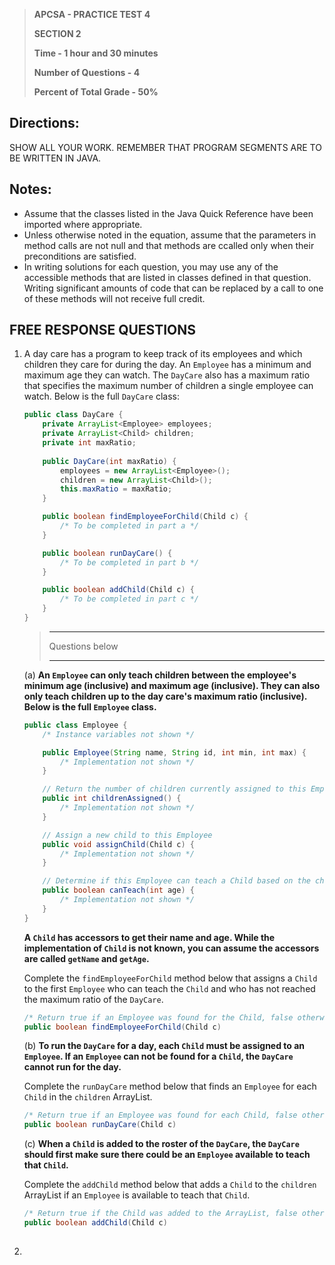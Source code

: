 > **APCSA - PRACTICE TEST 4**
> 
> **SECTION 2**
> 
> **Time - 1 hour and 30 minutes**
>
> **Number of Questions - 4**
> 
> **Percent of Total Grade - 50%**


## Directions:

SHOW ALL YOUR WORK. REMEMBER THAT PROGRAM SEGMENTS ARE TO BE WRITTEN IN JAVA.


## Notes:

- Assume that the classes listed in the Java Quick Reference have been imported where appropriate.
- Unless otherwise noted in the equation, assume that the parameters in method calls are not null and that methods are ccalled only when their preconditions are satisfied.
- In writing solutions for each question, you may use any of the accessible methods that are listed in classes defined in that question. Writing significant amounts of code that can be replaced by a call to one of these methods will not receive full credit.


## FREE RESPONSE QUESTIONS

1.  A day care has a program to keep track of its employees and which children they care for during the day. An <code>Employee</code> has a minimum and maximum age they can watch. The <code>DayCare</code> also has a maximum ratio that specifies the maximum number of children a single employee can watch. Below is the full <code>DayCare</code> class:

    ```java
    public class DayCare {
        private ArrayList<Employee> employees;
        private ArrayList<Child> children;
        private int maxRatio;
        
        public DayCare(int maxRatio) {
            employees = new ArrayList<Employee>();
            children = new ArrayList<Child>();
            this.maxRatio = maxRatio;
        }

        public boolean findEmployeeForChild(Child c) {
            /* To be completed in part a */
        }

        public boolean runDayCare() {
            /* To be completed in part b */
        }

        public boolean addChild(Child c) {
            /* To be completed in part c */
        }
    }
    ```

    > --------------------
    >
    > Questions below
    >
    > --------------------

    (a) **An <code>Employee</code> can only teach children between the employee's minimum age (inclusive) and maximum age (inclusive). They can also only teach children up to the day care's maximum ratio (inclusive). Below is the full <code>Employee</code> class.**

    ```java
    public class Employee {
        /* Instance variables not shown */

        public Employee(String name, String id, int min, int max) {
            /* Implementation not shown */
        }

        // Return the number of children currently assigned to this Employee
        public int childrenAssigned() {
            /* Implementation not shown */
        }

        // Assign a new child to this Employee
        public void assignChild(Child c) {
            /* Implementation not shown */
        }

        // Determine if this Employee can teach a Child based on the child's age
        public boolean canTeach(int age) {
            /* Implementation not shown */
        }
    }
    ```

    **A <code>Child</code> has accessors to get their name and age. While the implementation of <code>Child</code> is not known, you can assume the accessors are called <code>getName</code> and <code>getAge</code>.**

    Complete the <code>findEmployeeForChild</code> method below that assigns a <code>Child</code> to the first <code>Employee</code> who can teach the <code>Child</code> and who has not reached the maximum ratio of the <code>DayCare</code>.

    ```java
    /* Return true if an Employee was found for the Child, false otherwise */
    public boolean findEmployeeForChild(Child c)
    ```

    (b) **To run the <code>DayCare</code> for a day, each <code>Child</code> must be assigned to an <code>Employee</code>. If an <code>Employee</code> can not be found for a <code>Child</code>, the <code>DayCare</code> cannot run for the day.**

    Complete the <code>runDayCare</code> method below that finds an <code>Employee</code> for each <code>Child</code> in the <code>children</code> ArrayList.

    ```java
    /* Return true if an Employee was found for each Child, false otherwise */
    public boolean runDayCare(Child c)
    ```

    (c) **When a <code>Child</code> is added to the roster of the <code>DayCare</code>, the <code>DayCare</code> should first make sure there could be an <code>Employee</code> available to teach that <code>Child</code>.**

    Complete the <code>addChild</code> method below that adds a <code>Child</code> to the <code>children</code> ArrayList if an <code>Employee</code> is available to teach that <code>Child</code>.

    ```java
    /* Return true if the Child was added to the ArrayList, false otherwise */
    public boolean addChild(Child c)
    ```

##

2.  